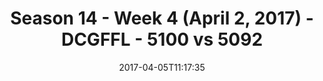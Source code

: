 ---
title: Season 14 - Week 4 (April 2, 2017) - DCGFFL - 5100 vs 5092
teams_score:
- team: 5100
  score:
- team: 5092
  score: 26
mvp: Josh R. & Sean B.
game-ball: Joe L. & Jim
season: 14
week: 4
date: '2017-04-05T11:17:35'
pageid: season-14-week-4-april-2-2017-5100-vs-5092
---